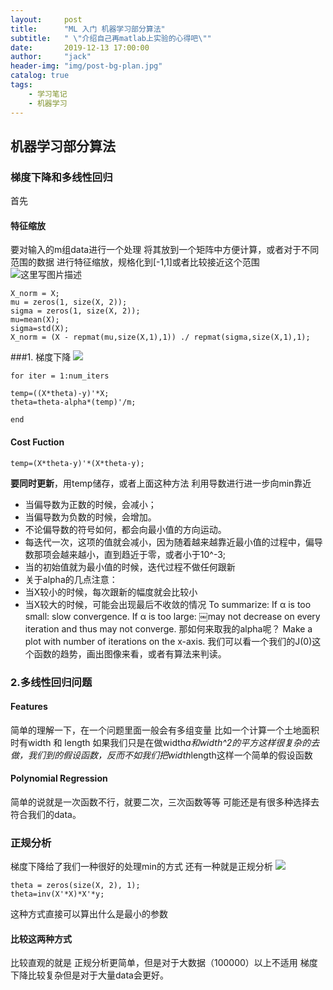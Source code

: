 ```yaml
---
layout:     post
title:      "ML 入门 机器学习部分算法"
subtitle:   " \"介绍自己再matlab上实验的心得吧\""
date:       2019-12-13 17:00:00
author:     "jack"
header-img: "img/post-bg-plan.jpg"
catalog: true
tags:
    - 学习笔记
    - 机器学习
---
```




## 机器学习部分算法


### 梯度下降和多线性回归
首先
#### 特征缩放
要对输入的m组data进行一个处理
将其放到一个矩阵中方便计算，或者对于不同范围的数据
进行特征缩放，规格化到[-1,1]或者比较接近这个范围
![这里写图片描述](https://img-blog.csdn.net/20180525131054763?watermark/2/text/aHR0cHM6Ly9ibG9nLmNzZG4ubmV0L3l5eV94aWFveGlhbw==/font/5a6L5L2T/fontsize/400/fill/I0JBQkFCMA==/dissolve/70)


    X_norm = X;
    mu = zeros(1, size(X, 2));
    sigma = zeros(1, size(X, 2));
    mu=mean(X);
    sigma=std(X);
    X_norm = (X - repmat(mu,size(X,1),1)) ./ repmat(sigma,size(X,1),1);

###1. 梯度下降
![](https://img-blog.csdn.net/20180525131104802?watermark/2/text/aHR0cHM6Ly9ibG9nLmNzZG4ubmV0L3l5eV94aWFveGlhbw==/font/5a6L5L2T/fontsize/400/fill/I0JBQkFCMA==/dissolve/70)

    
    for iter = 1:num_iters

    temp=((X*theta)-y)'*X;
    theta=theta-alpha*(temp)'/m; 
    
    end

#### Cost Fuction

    temp=(X*theta-y)'*(X*theta-y);

**要同时更新**，用temp储存，或者上面这种方法
  利用导数进行进一步向min靠近
   + 当偏导数为正数的时候，会减小；
   +  当偏导数为负数的时候，会增加。
   +  不论偏导数的符号如何，都会向最小值的方向运动。
   +  每迭代一次，这项的值就会减小，因为随着越来越靠近最小值的过程中，偏导数那项会越来越小，直到趋近于零，或者小于10^-3;
   + 当的初始值就为最小值的时候，迭代过程不做任何跟新
   + 关于alpha的几点注意： 
   + 当X较小的时候，每次跟新的幅度就会比较小
   + 当X较大的时候，可能会出现最后不收敛的情况
To summarize:
If α is too small: slow convergence.
If α is too large: ￼may not decrease on every iteration and thus may not converge.
那如何来取我的alpha呢？
 Make a plot with number of iterations on the x-axis. 
我们可以看一个我们的J(0)这个函数的趋势，画出图像来看，或者有算法来判读。
### 2.多线性回归问题
#### Features
 简单的理解一下，在一个问题里面一般会有多组变量
 比如一个计算一个土地面积时有width 和 length
 如果我们只是在做width*a和width^2的平方这样很复杂的去做，我们到的假设函数，反而不如我们把width*length这样一个简单的假设函数
#### Polynomial Regression
简单的说就是一次函数不行，就要二次，三次函数等等
可能还是有很多种选择去符合我们的data。 

### 正规分析
梯度下降给了我们一种很好的处理min的方式
还有一种就是正规分析
![](https://img-blog.csdn.net/20180525131119567?watermark/2/text/aHR0cHM6Ly9ibG9nLmNzZG4ubmV0L3l5eV94aWFveGlhbw==/font/5a6L5L2T/fontsize/400/fill/I0JBQkFCMA==/dissolve/70)

    theta = zeros(size(X, 2), 1);
    theta=inv(X'*X)*X'*y;

这种方式直接可以算出什么是最小的参数

#### 比较这两种方式
比较直观的就是
正规分析更简单，但是对于大数据（100000）以上不适用
梯度下降比较复杂但是对于大量data会更好。
